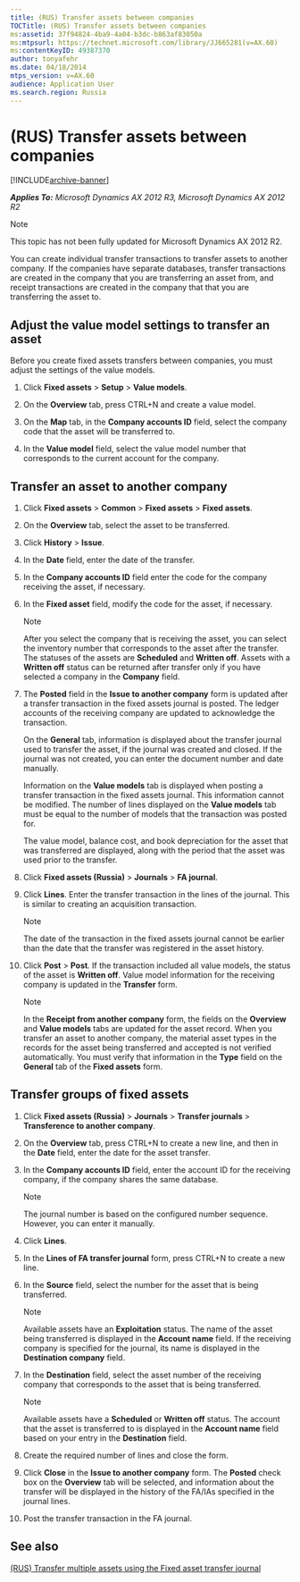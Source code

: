 ```yaml
---
title: (RUS) Transfer assets between companies
TOCTitle: (RUS) Transfer assets between companies
ms:assetid: 37f94824-4ba9-4a04-b3dc-b863af83050a
ms:mtpsurl: https://technet.microsoft.com/library/JJ665281(v=AX.60)
ms:contentKeyID: 49387370
author: tonyafehr
ms.date: 04/18/2014
mtps_version: v=AX.60
audience: Application User
ms.search.region: Russia
---
```


# (RUS) Transfer assets between companies 


[!INCLUDE[archive-banner](includes/archive-banner.md)]


_**Applies To:** Microsoft Dynamics AX 2012 R3, Microsoft Dynamics AX 2012 R2_


> [!NOTE]
> <P>This topic has not been fully updated for Microsoft Dynamics AX 2012 R2.</P>



You can create individual transfer transactions to transfer assets to another company. If the companies have separate databases, transfer transactions are created in the company that you are transferring an asset from, and receipt transactions are created in the company that that you are transferring the asset to.

## Adjust the value model settings to transfer an asset

Before you create fixed assets transfers between companies, you must adjust the settings of the value models.

1.  Click **Fixed assets** \> **Setup** \> **Value models**.

2.  On the **Overview** tab, press CTRL+N and create a value model.

3.  On the **Map** tab, in the **Company accounts ID** field, select the company code that the asset will be transferred to.

4.  In the **Value model** field, select the value model number that corresponds to the current account for the company.

## Transfer an asset to another company

1.  Click **Fixed assets** \> **Common** \> **Fixed assets** \> **Fixed assets**.

2.  On the **Overview** tab, select the asset to be transferred.

3.  Click **History** \> **Issue**.

4.  In the **Date** field, enter the date of the transfer.

5.  In the **Company accounts ID** field enter the code for the company receiving the asset, if necessary.

6.  In the **Fixed asset** field, modify the code for the asset, if necessary.
    

    > [!NOTE]
    > <P>After you select the company that is receiving the asset, you can select the inventory number that corresponds to the asset after the transfer. The statuses of the assets are <STRONG>Scheduled</STRONG> and <STRONG>Written off</STRONG>. Assets with a <STRONG>Written off</STRONG> status can be returned after transfer only if you have selected a company in the <STRONG>Company</STRONG> field.</P>



7.  The **Posted** field in the **Issue to another company** form is updated after a transfer transaction in the fixed assets journal is posted. The ledger accounts of the receiving company are updated to acknowledge the transaction.
    
    On the **General** tab, information is displayed about the transfer journal used to transfer the asset, if the journal was created and closed. If the journal was not created, you can enter the document number and date manually.
    
    Information on the **Value models** tab is displayed when posting a transfer transaction in the fixed assets journal. This information cannot be modified. The number of lines displayed on the **Value models** tab must be equal to the number of models that the transaction was posted for.
    
    The value model, balance cost, and book depreciation for the asset that was transferred are displayed, along with the period that the asset was used prior to the transfer.

8.  Click **Fixed assets (Russia)** \> **Journals** \> **FA journal**.

9.  Click **Lines**. Enter the transfer transaction in the lines of the journal. This is similar to creating an acquisition transaction.
    

    > [!NOTE]
    > <P>The date of the transaction in the fixed assets journal cannot be earlier than the date that the transfer was registered in the asset history.</P>



10. Click **Post** \> **Post**. If the transaction included all value models, the status of the asset is **Written off**. Value model information for the receiving company is updated in the **Transfer** form.
    

    > [!NOTE]
    > <P>In the <STRONG>Receipt from another company</STRONG> form, the fields on the <STRONG>Overview</STRONG> and <STRONG>Value models</STRONG> tabs are updated for the asset record. When you transfer an asset to another company, the material asset types in the records for the asset being transferred and accepted is not verified automatically. You must verify that information in the <STRONG>Type</STRONG> field on the <STRONG>General</STRONG> tab of the <STRONG>Fixed assets</STRONG> form.</P>



## Transfer groups of fixed assets

1.  Click **Fixed assets (Russia)** \> **Journals** \> **Transfer journals** \> **Transference to another company**.

2.  On the **Overview** tab, press CTRL+N to create a new line, and then in the **Date** field, enter the date for the asset transfer.

3.  In the **Company accounts ID** field, enter the account ID for the receiving company, if the company shares the same database.
    

    > [!NOTE]
    > <P>The journal number is based on the configured number sequence. However, you can enter it manually.</P>



4.  Click **Lines**.

5.  In the **Lines of FA transfer journal** form, press CTRL+N to create a new line.

6.  In the **Source** field, select the number for the asset that is being transferred.
    

    > [!NOTE]
    > <P>Available assets have an <STRONG>Exploitation</STRONG> status. The name of the asset being transferred is displayed in the <STRONG>Account name</STRONG> field. If the receiving company is specified for the journal, its name is displayed in the <STRONG>Destination company</STRONG> field.</P>



7.  In the **Destination** field, select the asset number of the receiving company that corresponds to the asset that is being transferred.
    

    > [!NOTE]
    > <P>Available assets have a <STRONG>Scheduled</STRONG> or <STRONG>Written off</STRONG> status. The account that the asset is transferred to is displayed in the <STRONG>Account name</STRONG> field based on your entry in the <STRONG>Destination</STRONG> field.</P>



8.  Create the required number of lines and close the form.

9.  Click **Close** in the **Issue to another company** form. The **Posted** check box on the **Overview** tab will be selected, and information about the transfer will be displayed in the history of the FA/IAs specified in the journal lines.

10. Post the transfer transaction in the FA journal.

## See also

[(RUS) Transfer multiple assets using the Fixed asset transfer journal](rus-transfer-multiple-assets-using-the-fixed-asset-transfer-journal.md)

  


